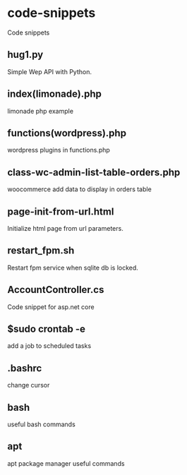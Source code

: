 # code-snippets
Code snippets
## hug1.py
Simple Wep API with Python.
## index(limonade).php
limonade php example
## functions(wordpress).php
wordpress plugins in functions.php
## class-wc-admin-list-table-orders.php
woocommerce add data to display in orders table
## page-init-from-url.html
Initialize html page from url parameters.
## restart_fpm.sh
Restart fpm service when sqlite db is locked.
## AccountController.cs
Code snippet for asp.net core
## $sudo crontab -e
add a job to scheduled tasks
## .bashrc
change cursor
## bash
useful bash commands
## apt
apt package manager useful commands
